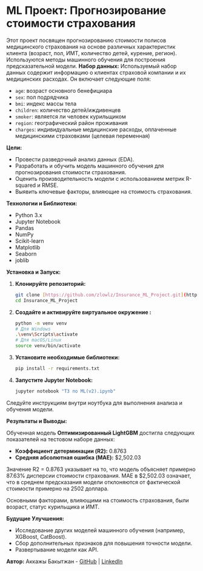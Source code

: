 # ML Проект: Прогнозирование стоимости страхования
Этот проект посвящен прогнозированию стоимости полисов медицинского страхования на основе различных характеристик клиента (возраст, пол, ИМТ, количество детей, курение, регион). Используются методы машинного обучения для построения предсказательной модели.
**Набор данных:**
Используемый набор данных содержит информацию о клиентах страховой компании и их медицинских расходах. Он включает следующие поля:
- `age`: возраст основного бенефициара
- `sex`: пол подрядчика
- `bmi`: индекс массы тела
- `children`: количество детей/иждивенцев
- `smoker`: является ли человек курильщиком
- `region`: географический район проживания
- `charges`: индивидуальные медицинские расходы, оплаченные медицинскими страховками (целевая переменная)

**Цели:**
- Провести разведочный анализ данных (EDA).
- Разработать и обучить модель машинного обучения для прогнозирования стоимости страхования.
- Оценить производительность модели с использованием метрик R-squared и RMSE.
- Выявить ключевые факторы, влияющие на стоимость страхования.

**Технологии и Библиотеки:**
- Python 3.x
- Jupyter Notebook
- Pandas
- NumPy
- Scikit-learn
- Matplotlib
- Seaborn
- joblib

**Установка и Запуск:**

1.  **Клонируйте репозиторий:**
    ```bash
    git clone [https://github.com/zlowlz/Insurance_ML_Project.git](https://github.com/zlowlz/Insurance_ML_Project.git)
    cd Insurance_ML_Project
    ```
2.  **Создайте и активируйте виртуальное окружение :**
    ```bash
    python -m venv venv
    # Для Windows
    .\venv\Scripts\activate
    # Для macOS/Linux
    source venv/bin/activate
    ```
3.  **Установите необходимые библиотеки:**
    ```bash
    pip install -r requirements.txt
    ```
4.  **Запустите Jupyter Notebook:**
    ```bash
    jupyter notebook "ТЗ по ML(v2).ipynb"
    ```
Следуйте инструкциям внутри ноутбука для выполнения анализа и обучения модели.

**Результаты и Выводы:**

Обученная модель **Оптимизированный LightGBM** достигла следующих показателей на тестовом наборе данных:
- **Коэффициент детерминации (R2):** 0.8763
- **Средняя абсолютная ошибка (MAE):** $2,502.03

Значение R2 = 0.8763 указывает на то, что модель объясняет примерно 87.63% дисперсии стоимости страхования. MAE в $2,502.03 означает, что в среднем предсказания модели отклоняются от фактической стоимости примерно на 2502 доллара.

Основными факторами, влияющими на стоимость страхования, были возраст, статус курильщика и ИМТ.

**Будущие Улучшения:**
- Исследование других моделей машинного обучения (например, XGBoost, CatBoost).
- Сбор дополнительных признаков для повышения точности модели.
- Развертывание модели как API.

**Автор:**
Аккажы Бакытжан - [GitHub](https://github.com/zlowlz) | [LinkedIn](https://www.linkedin.com/in/bakytzhan-akkazhy/)
